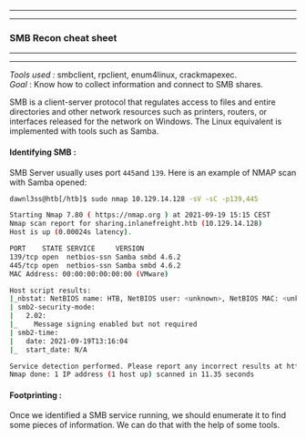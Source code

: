 --------------------------------------------
--------------------------------------------
### SMB Recon cheat sheet

--------------------------------------------
--------------------------------------------

*Tools used :*         smbclient, rpclient, enum4linux, crackmapexec.  
*Goal* :                  Know how to collect information and connect to SMB shares.  

SMB is a client-server protocol that regulates access to files and entire directories and other network resources such as printers, routers, or interfaces released for the network on Windows. The Linux equivalent is implemented with tools such as Samba.  

#### Identifying SMB :

SMB Server usually uses port `445`and `139`. Here is an example of NMAP scan with Samba opened:

```sh
dawnl3ss@htb[/htb]$ sudo nmap 10.129.14.128 -sV -sC -p139,445

Starting Nmap 7.80 ( https://nmap.org ) at 2021-09-19 15:15 CEST
Nmap scan report for sharing.inlanefreight.htb (10.129.14.128)
Host is up (0.00024s latency).

PORT    STATE SERVICE     VERSION
139/tcp open  netbios-ssn Samba smbd 4.6.2
445/tcp open  netbios-ssn Samba smbd 4.6.2
MAC Address: 00:00:00:00:00:00 (VMware)

Host script results:
|_nbstat: NetBIOS name: HTB, NetBIOS user: <unknown>, NetBIOS MAC: <unknown> (unknown)
| smb2-security-mode: 
|   2.02: 
|_    Message signing enabled but not required
| smb2-time: 
|   date: 2021-09-19T13:16:04
|_  start_date: N/A

Service detection performed. Please report any incorrect results at https://nmap.org/submit/ .
Nmap done: 1 IP address (1 host up) scanned in 11.35 seconds
```

#### Footprinting :

Once we identified a SMB service running, we should enumerate it to find some pieces of information. We can do that with the help of some tools.